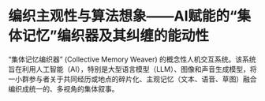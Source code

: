 # 编织主观性与算法想象——AI赋能的“集体记忆”编织器及其纠缠的能动性

“集体记忆编织器” (Collective Memory Weaver) 的概念性人机交互系统。该系统旨在利用人工智能（AI），特别是大型语言模型（LLM）、图像和声音生成模型，将一小群参与者关于共同经历或地点的碎片化、主观记忆（文本、语音、草图）融合编织成统一的、多视角的集体叙事。
